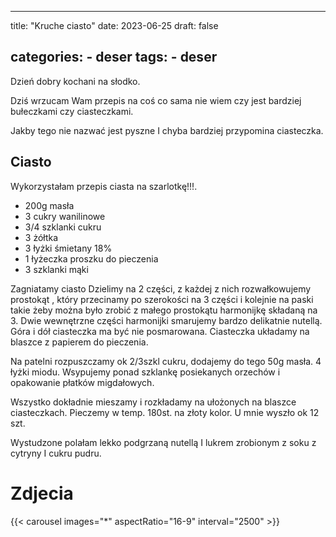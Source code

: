 

---
title: "Kruche ciasto"
date: 2023-06-25
draft: false

categories:
    - deser
tags:
    - deser
---

Dzień dobry kochani na słodko.

Dziś wrzucam Wam przepis na coś co sama nie wiem czy jest bardziej bułeczkami czy ciasteczkami.

Jakby tego nie nazwać jest pyszne I chyba bardziej przypomina ciasteczka.


## Ciasto


Wykorzystałam przepis ciasta na szarlotkę!!!.

* 200g masła
* 3 cukry wanilinowe
* 3/4 szklanki cukru
* 3 żółtka
* 3 łyżki śmietany 18%
* 1 łyżeczka proszku do pieczenia
* 3 szklanki mąki

Zagniatamy ciasto Dzielimy na 2 części, 
z każdej z nich rozwałkowujemy prostokąt , który przecinamy po szerokości na 3 części i kolejnie na paski takie żeby można było zrobić z małego prostokątu harmonijkę składaną na 3.
Dwie wewnętrzne części harmonijki smarujemy bardzo delikatnie nutellą. 
Góra i dół ciasteczka ma być nie posmarowana.
Ciasteczka układamy na blaszce z papierem do pieczenia.

Na patelni rozpuszczamy ok 2/3szkl cukru,
dodajemy do tego 50g masła.
4 łyżki miodu.
Wsypujemy ponad szklankę posiekanych orzechów i opakowanie płatków migdałowych.

Wszystko dokładnie mieszamy i rozkładamy na ułożonych na blaszce ciasteczkach.
Pieczemy w temp. 180st. na złoty kolor.
U mnie wyszło ok 12 szt.

Wystudzone polałam lekko podgrzaną nutellą I lukrem zrobionym z soku z cytryny I cukru pudru.


# Zdjecia

{{< carousel images="*" aspectRatio="16-9" interval="2500" >}}
